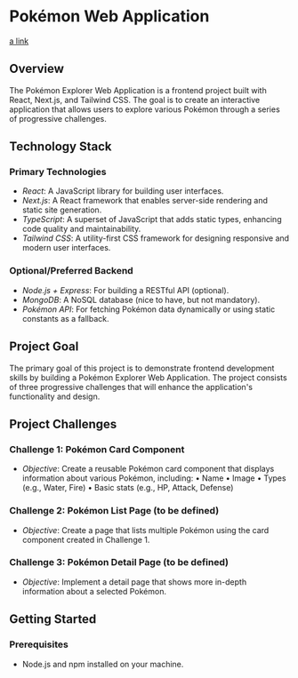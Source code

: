 # Pokémon  Web Application
[a link](https://67667a96b09a29d618f49aa9--adorable-shortbread-c648ef.netlify.app/)
## Overview

The Pokémon Explorer Web Application is a frontend project built with React, Next.js,  and Tailwind CSS. The goal is to create an interactive application that allows users to explore various Pokémon through a series of progressive challenges.

## Technology Stack

### Primary Technologies
* *React*: A JavaScript library for building user interfaces.
* *Next.js*: A React framework that enables server-side rendering and static site generation.
* *TypeScript*: A superset of JavaScript that adds static types, enhancing code quality and maintainability.
* *Tailwind CSS*: A utility-first CSS framework for designing responsive and modern user interfaces.

### Optional/Preferred Backend
* *Node.js + Express*: For building a RESTful API (optional).
* *MongoDB*: A NoSQL database (nice to have, but not mandatory).
* *Pokémon API*: For fetching Pokémon data dynamically or using static constants as a fallback.

## Project Goal

The primary goal of this project is to demonstrate frontend development skills by building a Pokémon Explorer Web Application. The project consists of three progressive challenges that will enhance the application's functionality and design.

## Project Challenges

### Challenge 1: Pokémon Card Component
* *Objective*: Create a reusable Pokémon card component that displays information about various Pokémon, including:
  • Name
  • Image
  • Types (e.g., Water, Fire)
  • Basic stats (e.g., HP, Attack, Defense)

### Challenge 2: Pokémon List Page (to be defined)
* *Objective*: Create a page that lists multiple Pokémon using the card component created in Challenge 1.

### Challenge 3: Pokémon Detail Page (to be defined)
* *Objective*: Implement a detail page that shows more in-depth information about a selected Pokémon.

## Getting Started

### Prerequisites
* Node.js and npm installed on your machine.
